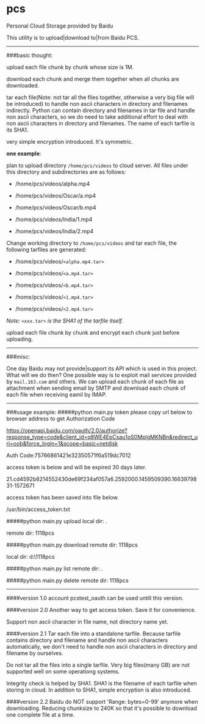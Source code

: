# pcs
Personal Cloud Storage provided by Baidu

This utility is to upload|download to|from Baidu PCS.

---

###basic thought:

upload each file chunk by chunk whose size is 1M. 

download each chunk and merge them together when all chunks are downloaded.

tar each file(Note: not tar all the files together, otherwise a very big file will be introduced) to handle non ascii characters in directory and filenames indirectly. Python can contain directory and filenames in tar file and handle non ascii characters, so we do need to take additional effort to deal with non ascii characters in directory and filenames. The name of each tarfile is its SHA1.

very simple encryption introduced. It's symmetric.

**one example**:

plan to upload directory `/home/pcs/videos` to cloud server. All files under this directory and subdirectories are as follows:

* /home/pcs/videos/alpha.mp4

* /home/pcs/videos/Oscar/a.mp4

* /home/pcs/videos/Oscar/b.mp4

* /home/pcs/videos/India/1.mp4

* /home/pcs/videos/India/2.mp4

Change working directory to `/home/pcs/videos` and tar each file, the following tarfiles are generated:

* /home/pcs/videos/`<alpha.mp4.tar>`

* /home/pcs/videos/`<a.mp4.tar>`

* /home/pcs/videos/`<b.mp4.tar>`  

* /home/pcs/videos/`<1.mp4.tar>`

* /home/pcs/videos/`<2.mp4.tar>`

_Note: `<xxx.tar>` is the SHA1 of the tarfile itself._

upload each file chunk by chunk and encrypt each chunk just before uploading.

---

###misc:

One day Baidu may not provide|support its API which is used in this project. What will we do then? One possible way is to exploit mail services provided by `mail.163.com` and others. We can upload each chunk of each file as attachment when sending email by SMTP and download each chunk of each file when receiving eamil by IMAP.

---

###usage example:
####\#python main.py token
please copy url below to browser address to get Authorization Code

<https://openapi.baidu.com/oauth/2.0/authorize?response_type=code&client_id=q8WE4EpCsau1oS0MplgMKNBn&redirect_uri=oob&force_login=1&scope=basic+netdisk>

Auth Code:75766861421e32350571f6a519dc7012

access token is below and will be expired 30 days later.

21.cd4592b8214552430de69f234af057a6.2592000.1459509390.1663979831-1572671

access token has been saved into file below.

/usr/bin/access_token.txt

####\#python main.py upload
local dir: .

remote dir: 1118pcs

####\#python main.py download
remote dir: 1118pcs

local dir: d:\1118pcs

####\#python main.py list
remote dir: .

####\#python main.py delete
remote dir: 1118pcs

---

####version 1.0
account pcstest_oauth can be used untill this version.

####version 2.0
Another way to get access token. Save it for convenience.

Support non ascii character in file name, not directory name yet.

####version 2.1
Tar each file into a standalone tarfile. Because tarfile contains directory and filename and handle non ascii characters automatically, we don't need to handle non ascii characters in directory and filename by ourselves.

Do not tar all the files into a single tarfile. Very big files(many GB) are not supported well on some operationg systems.

Integrity check is helped by SHA1. SHA1 is the filename of each tarfile when storing in cloud. In addition to SHA1, simple encryption is also introduced.

####version 2.2
Baidu do NOT support 'Range: bytes=0-99' anymore when downloading. Reducing chunksize to 240K so that it's possible to download one complete file at a time.
